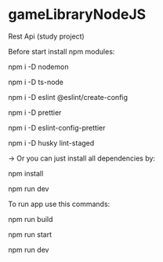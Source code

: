 # gameLibraryNodeJS
Rest Api (study project)


Before start install npm modules:

npm i -D nodemon

npm i -D ts-node

npm i -D eslint @eslint/create-config

npm i -D prettier

npm i -D eslint-config-prettier

npm i -D husky lint-staged

-> Or you can just install all dependencies by:


npm install


npm run dev


To run app use this commands:

npm run build

npm run start

npm run dev
